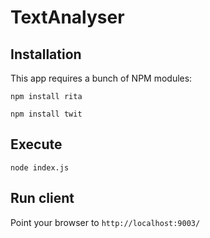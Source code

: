 # TextAnalyser

## Installation
This app requires a bunch of NPM modules:

`npm install rita`

`npm install twit`


## Execute

`node index.js`

## Run client
Point your browser to `http://localhost:9003/`